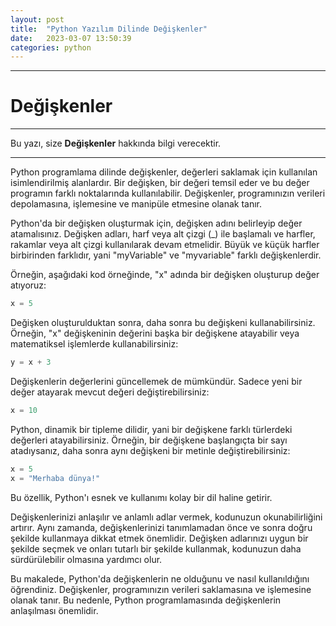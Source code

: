 ```yaml
---
layout: post
title:  "Python Yazılım Dilinde Değişkenler"
date:   2023-03-07 13:50:39
categories: python
---
```


---
# Değişkenler
---
Bu yazı, size **Değişkenler** hakkında bilgi verecektir.

---

Python programlama dilinde değişkenler, değerleri saklamak için kullanılan isimlendirilmiş alanlardır. Bir değişken, bir değeri temsil eder ve bu değer programın farklı noktalarında kullanılabilir. Değişkenler, programınızın verileri depolamasına, işlemesine ve manipüle etmesine olanak tanır.

Python'da bir değişken oluşturmak için, değişken adını belirleyip değer atamalısınız. Değişken adları, harf veya alt çizgi (_) ile başlamalı ve harfler, rakamlar veya alt çizgi kullanılarak devam etmelidir. Büyük ve küçük harfler birbirinden farklıdır, yani "myVariable" ve "myvariable" farklı değişkenlerdir.

Örneğin, aşağıdaki kod örneğinde, "x" adında bir değişken oluşturup değer atıyoruz:

```s
x = 5
```
Değişken oluşturulduktan sonra, daha sonra bu değişkeni kullanabilirsiniz. Örneğin, "x" değişkeninin değerini başka bir değişkene atayabilir veya matematiksel işlemlerde kullanabilirsiniz:

```s
y = x + 3

```

Değişkenlerin değerlerini güncellemek de mümkündür. Sadece yeni bir değer atayarak mevcut değeri değiştirebilirsiniz:

```s
x = 10
```
Python, dinamik bir tipleme dilidir, yani bir değişkene farklı türlerdeki değerleri atayabilirsiniz. Örneğin, bir değişkene başlangıçta bir sayı atadıysanız, daha sonra aynı değişkeni bir metinle değiştirebilirsiniz:

```s
x = 5
x = "Merhaba dünya!"
```
Bu özellik, Python'ı esnek ve kullanımı kolay bir dil haline getirir.

Değişkenlerinizi anlaşılır ve anlamlı adlar vermek, kodunuzun okunabilirliğini artırır. Aynı zamanda, değişkenlerinizi tanımlamadan önce ve sonra doğru şekilde kullanmaya dikkat etmek önemlidir. Değişken adlarınızı uygun bir şekilde seçmek ve onları tutarlı bir şekilde kullanmak, kodunuzun daha sürdürülebilir olmasına yardımcı olur.

Bu makalede, Python'da değişkenlerin ne olduğunu ve nasıl kullanıldığını öğrendiniz. Değişkenler, programınızın verileri saklamasına ve işlemesine olanak tanır. Bu nedenle, Python programlamasında değişkenlerin anlaşılması önemlidir.
